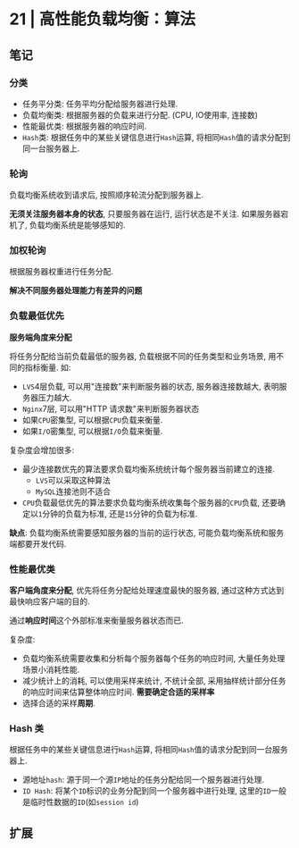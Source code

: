# 21 | 高性能负载均衡：算法

## 笔记

### 分类

* 任务平分类: 任务平均分配给服务器进行处理.
* 负载均衡类: 根据服务器的负载来进行分配. (CPU, IO使用率, 连接数)
* 性能最优类: 根据服务器的响应时间.
* `Hash`类: 根据任务中的某些关键信息进行`Hash`运算, 将相同`Hash`值的请求分配到同一台服务器上.

### 轮询

负载均衡系统收到请求后, 按照顺序轮流分配到服务器上.

**无须关注服务器本身的状态**, 只要服务器在运行, 运行状态是不关注. 如果服务器宕机了, 负载均衡系统是能够感知的.

### 加权轮询

根据服务器权重进行任务分配.

**解决不同服务器处理能力有差异的问题**

### 负载最低优先

**服务端角度来分配**

将任务分配给当前负载最低的服务器, 负载根据不同的任务类型和业务场景, 用不同的指标衡量. 如:

* `LVS`4层负载, 可以用"连接数"来判断服务器的状态, 服务器连接数越大, 表明服务器压力越大.
* `Nginx`7层, 可以用"HTTP 请求数"来判断服务器状态
* 如果`CPU`密集型, 可以根据`CPU`负载来衡量.
* 如果`I/O`密集型, 可以根据`I/O`负载来衡量.

复杂度会增加很多:

* 最少连接数优先的算法要求负载均衡系统统计每个服务器当前建立的连接.
	* `LVS`可以采取这种算法
	* `MySQL`连接池则不适合
* `CPU`负载最低优先的算法要求负载均衡系统收集每个服务器的`CPU`负载, 还要确定以`1`分钟的负载为标准, 还是`15`分钟的负载为标准.

**缺点**: 负载均衡系统需要感知服务器的当前的运行状态, 可能负载均衡系统和服务端都要开发代码.

### 性能最优类

**客户端角度来分配**, 优先将任务分配给处理速度最快的服务器, 通过这种方式达到最快响应客户端的目的.

通过**响应时间**这个外部标准来衡量服务器状态而已.

复杂度:

* 负载均衡系统需要收集和分析每个服务器每个任务的响应时间, 大量任务处理场景小消耗性能.
* 减少统计上的消耗, 可以使用采样来统计, 不统计全部, 采用抽样统计部分任务的响应时间来估算整体响应时间. **需要确定合适的采样率**
* 选择合适的采样**周期**.

### Hash 类

根据任务中的某些关键信息进行`Hash`运算, 将相同`Hash`值的请求分配到同一台服务器上.

* 源地址`hash`: 源于同一个源`IP`地址的任务分配给同一个服务器进行处理.
* `ID Hash`: 将某个`ID`标识的业务分配到同一个服务器中进行处理, 这里的`ID`一般是临时性数据的`ID`(如`session id`)

## 扩展